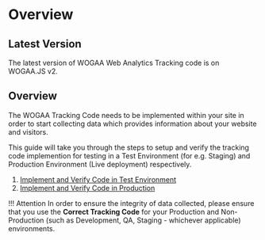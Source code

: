 # Overview

## Latest Version

The latest version of WOGAA Web Analytics Tracking code is on WOGAA.JS v2.

## Overview

The WOGAA Tracking Code needs to be implemented within your site in order to start collecting data which provides information about your website and visitors.

This guide will take you through the steps to setup and verify the tracking code implemention for testing in a Test Environment \(for e.g. Staging\) and Production Environment \(Live deployment\) respectively.

1. [Implement and Verify Code in Test Environment]()
2. [Implement and Verify Code in Production]()

!!! Attention In order to ensure the integrity of data collected, please ensure that you use the **Correct Tracking Code** for your Production and Non-Production \(such as Development, QA, Staging - whichever applicable\) environments.


